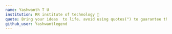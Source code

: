 ```yaml
---
name: Yashwanth T U 
institution: RR institute of technology 🚩 
quote: Bring your ideas  to life. avoid using quotes(") to guarantee the format remains the same.
github_user: Yashwantlegend
---
```

